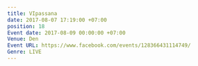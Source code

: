 ```yaml
---
title: VIpassana
date: 2017-08-07 17:19:00 +07:00
position: 18
Event date: 2017-08-09 00:00:00 +07:00
Venue: Den
Event URL: https://www.facebook.com/events/128366431114749/
Genre: LIVE
---
```


